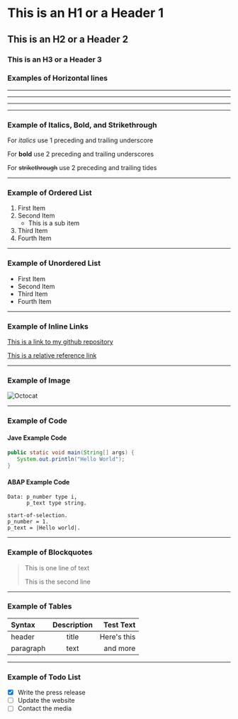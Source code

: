 # This is an H1 or a Header 1
## This is an H2 or a Header 2
### This is an H3 or a Header 3

### Examples of Horizontal lines
_____
***
---

***

### Example of Italics, Bold, and Strikethrough

For _italics_ use 1 preceding and trailing underscore

For __bold__ use 2 preceding and trailing underscores

For ~~strikethrough~~ use 2 preceding and trailing tides

***

### Example of Ordered List
1. First Item
2. Second Item
    * This is a sub item
3. Third Item
4. Fourth Item

***

### Example of Unordered List
- First Item
- Second Item
- Third Item
- Fourth Item

***

### Example of Inline Links
[This is a link to my github repository](https://github.com/quedacoder "GitHub")

[This is a relative reference link](/README.md "README file")

***

### Example of Image 
![Octocat](https://github.githubassets.com/images/modules/logos_page/Octocat.png "Octocat")

***

### Example of Code
#### Jave Example Code
```java
public static void main(String[] args) {
   System.out.println("Hello World");
}
```  

#### ABAP Example Code
```abap
Data: p_number type i,
      p_text type string.
      
start-of-selection.
p_number = 1.
p_text = |Hello world|.
```

***

### Example of Blockquotes
> This is one line of text
> 
> This is the second line

***

### Example of Tables

| Syntax        | Description          | Test Text           |
| :------------ | :-----------------:  | -----------------:  | 
| header        | title                | Here's this         |
| paragraph     | text                 | and more            |


***

### Example of Todo List

- [x] Write the press release
- [ ] Update the website
- [ ] Contact the media
